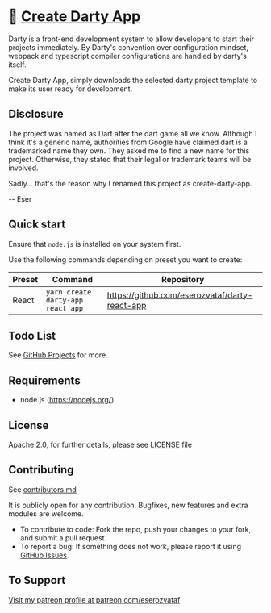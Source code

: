 # 🎯 [Create Darty App](https://github.com/eserozvataf/create-darty-app)

Darty is a front-end development system to allow developers to start their projects
immediately. By Darty's convention over configuration mindset, webpack and typescript
compiler configurations are handled by darty's itself.

Create Darty App, simply downloads the selected darty project template to make its user
ready for development.


## Disclosure

The project was named as Dart after the dart game all we know. Although I think it's a generic name, authorities from Google have claimed dart is a trademarked name they own. They asked me to
find a new name for this project. Otherwise, they stated that their legal or trademark teams
will be involved.

Sadly... that's the reason why I renamed this project as create-darty-app.

-- Eser


## Quick start

Ensure that `node.js` is installed on your system first.

Use the following commands depending on preset you want to create:

| Preset                   | Command                                       | Repository                                                 |
|--------------------------|-----------------------------------------------|------------------------------------------------------------|
| React                    | `yarn create darty-app react app`             | https://github.com/eserozvataf/darty-react-app             |


## Todo List

See [GitHub Projects](https://github.com/eserozvataf/create-darty-project/projects) for more.


## Requirements

* node.js (https://nodejs.org/)


## License

Apache 2.0, for further details, please see [LICENSE](LICENSE) file


## Contributing

See [contributors.md](contributors.md)

It is publicly open for any contribution. Bugfixes, new features and extra modules are welcome.

* To contribute to code: Fork the repo, push your changes to your fork, and submit a pull request.
* To report a bug: If something does not work, please report it using [GitHub Issues](https://github.com/eserozvataf/create-darty-app/issues).


## To Support

[Visit my patreon profile at patreon.com/eserozvataf](https://www.patreon.com/eserozvataf)
